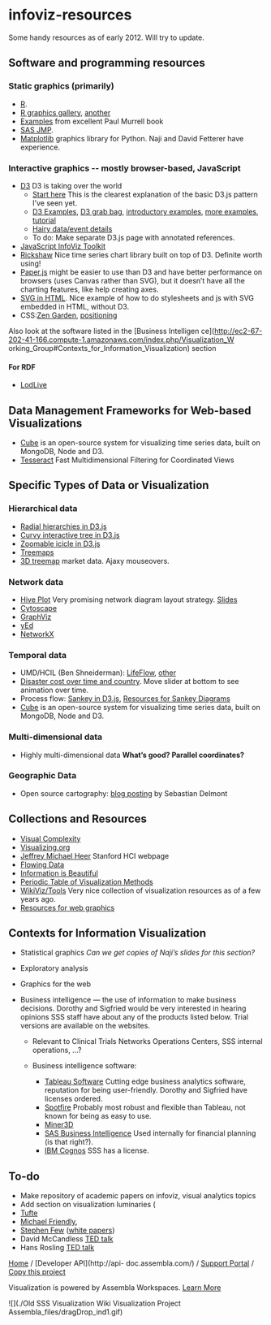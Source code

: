 infoviz-resources
=================

Some handy resources as of early 2012. Will try to update.


## Software and programming resources

### Static graphics (primarily)

  * [R](http://www.r-project.org/).
  * [R graphics gallery](http://addictedtor.free.fr/graphiques/), [another](http://www.sr.bham.ac.uk/~ajrs/R/r-gallery.html)
  * [Examples](http://www.stat.auckland.ac.nz/~paul/RGraphics/chapter1.html) from excellent Paul Murrell book
  * [SAS JMP](http://www.sr.bham.ac.uk/~ajrs/R/r-gallery.html).
  * [Matplotlib](http://matplotlib.sourceforge.net/gallery.html) graphics library for Python. Naji and David Fetterer have experience.

### Interactive graphics -- mostly browser-based, JavaScript
  * [D3](http://mbostock.github.com/d3) D3 is taking over the world
    * [Start here](http://alignedleft.com/tutorials/d3/binding-data/) This is the clearest explanation of the basic D3.js pattern I’ve seen yet.
    * [D3 Examples](http://mbostock.github.com/d3/ex), [D3 grab bag](http://blockses.appspot.com/mbostock), [introductory examples](http://www.verisi.com/resources/d3-tutorial-basic-charts.htm), [more examples](https://github.com/mbostock/d3/wiki), [tutorial](http://christopheviau.com/d3_tutorial)
    * [Hairy data/event details](http://groups.google.com/group/d3-js/browse_thread/thread/9697b3111f3d04e7)
    * To do: Make separate D3.js page with annotated references.
  * [JavaScript InfoViz Toolkit](http://philogb.github.io/jit/)
  * [Rickshaw](http://shutterstock.github.com/rickshaw) Nice time series chart library built on top of D3. Definite worth using!
  * [Paper.js](http://paperjs.org/) might be easier to use than D3 and have better performance on browsers (uses Canvas rather than SVG), but it doesn’t have all the charting features, like help creating axes.
  * [SVG in HTML](http://phrogz.net/svg/3-point-circle.xhtml). Nice example of how to do stylesheets and js with SVG embedded in HTML, without D3.
  * CSS:[Zen Garden](http://www.csszengarden.com/), [positioning](http://www.barelyfitz.com/screencast/html-training/css/positioning/)

Also look at the software listed in the [Business Intelligen
ce](http://ec2-67-202-41-166.compute-1.amazonaws.com/index.php/Visualization_W
orking_Group#Contexts_for_Information_Visualization) section

#### For RDF
  * [LodLive](http://en.lodlive.it/)
  
  
##  Data Management Frameworks for Web-based Visualizations

  * [Cube](http://square.github.com/cube/) is an open-source system for visualizing time series data, built on MongoDB, Node and D3.
  * [Tesseract](http://square.github.com/tesseract/) Fast Multidimensional Filtering for Coordinated Views

##  Specific Types of Data or Visualization

###  Hierarchical data

  * [Radial hierarchies in D3.js](http://blockses.appspot.com/1306365)
  * [Curvy interactive tree in D3.js](http://blockses.appspot.com/1061834)
  * [Zoomable icicle in D3.js](http://blockses.appspot.com/1005873)
  * [Treemaps](http://www.cs.umd.edu/hcil/treemap/)  
  * [3D treemap](http://finviz.com/map3d.ashx) market data. Ajaxy mouseovers.

###  Network data

  * [Hive Plot](http://www.hiveplot.com/) Very promising network diagram layout strategy. [Slides](http://www.hiveplot.com/talks/linnet-introduction.pdf)
  * [Cytoscape](http://www.cytoscape.org/)
  * [GraphViz](http://www.graphviz.org/)
  * [yEd](http://www.yworks.com/en/products_yed_gallery.html)
  * [NetworkX](http://networkx.lanl.gov/)

###  Temporal data

  * UMD/HCIL (Ben Shneiderman): [LifeFlow](http://www.cs.umd.edu/hcil/lifeflow/), [other](http://www.cs.umd.edu/hcil/temporalviz/)
  * [Disaster cost over time and country](http://disaster.mmx-dns.com/). Move slider at bottom to see animation over time.
  * Process flow: [Sankey in D3.js](http://nickrabinowitz.com/projects/d3/alluvial/alluvial-dynamic.html), [Resources for Sankey Diagrams](http://www.sankey-diagrams.com/sankey-diagram-software)
  * [Cube](http://square.github.com/cube/) is an open-source system for visualizing time series data, built on MongoDB, Node and D3.

###  Multi-dimensional data

  * Highly multi-dimensional data **What’s good? Parallel coordinates?**

###  Geographic Data

  * Open source cartography: [blog posting](https://plus.google.com/u/0/118383351194421484817/posts/foj5A1fURGt) by Sebastian Delmont

##  Collections and Resources

  * [Visual Complexity](http://www.visualcomplexity.com/vc/)
  * [Visualizing.org](http://www.visualizing.org/)
  * [Jeffrey Michael Heer](http://hci.stanford.edu/jheer/) Stanford HCI webpage
  * [Flowing Data](http://www.flowingdata.com/)
  * [Information is Beautiful](http://www.informationisbeautiful.net/)
  * [Periodic Table of Visualization Methods](http://www.visual-literacy.org/periodic_table/periodic_table.html)
  * [WikiViz/Tools](http://www.wikiviz.org/wiki/Tools) Very nice collection of visualization resources as of a few years ago.
  * [Resources for web graphics](http://coding.smashingmagazine.com/2011/04/07/useful-javascript-and-jquery-tools-libraries-plugins/)

##  Contexts for Information Visualization

  * Statistical graphics _Can we get copies of Naji’s slides for this section?_
  * Exploratory analysis
  * Graphics for the web
  * Business intelligence — the use of information to make business decisions. Dorothy and Sigfried would be very interested in hearing opinions SSS staff have about any of the products listed below. Trial versions are available on the websites.  
  

    * Relevant to Clinical Trials Networks Operations Centers, SSS internal operations, …?
    * Business intelligence software:  
  

      * [Tableau Software](http://www.tableausoftware.com/) Cutting edge business analytics software, reputation for being user-friendly. Dorothy and Sigfried have licenses ordered.
      * [Spotfire](http://spotfire.tibco.com/Tibco) Probably most robust and flexible than Tableau, not known for being as easy to use.
      * [Miner3D](http://www.miner3d.com/)
      * [SAS Business Intelligence](http://www.sas.com/technologies/bi) Used internally for financial planning (is that right?).
      * [IBM Cognos](http://www.ibm.com/software/analytics/cognos) SSS has a license.

##  To-do

  * Make repository of academic papers on infoviz, visual analytics topics
  * Add section on visualization luminaries (
  * [Tufte](http://www.linkedin.com/redirect?url=http%3A%2F%2Fwww%2Eedwardtufte%2Ecom%2Ftufte%2F&amp;urlhash=1HE2&amp;_t=tracking_disc)
  * [Michael Friendly](http://www.math.yorku.ca/SCS/StatResource.html#DataVis),
  * [Stephen Few](http://www.jmp.com/uk/about/events/explorers/speakers.shtml) ([white papers](http://www.jmp.com/uk/applications/bizviz/))
  * David McCandless [TED talk](http://www.ted.com/talks/david_mccandless_the_beauty_of_data_visualization.html)
  * Hans Rosling [TED talk](http://www.ted.com/talks/hans_rosling_shows_the_best_stats_you_ve_ever_seen.html)



[Home](https://www.assembla.com/) / [Developer API](http://api-
doc.assembla.com/) / [Support Portal](http://helpdesk.assembla.com/) / [Copy
this project](https://www.assembla.com/spaces/data_viz/prepare_copy)

Visualization is powered by Assembla Workspaces. [Learn
More](https://www.assembla.com/)

![](./Old SSS Visualization Wiki   Visualization Project
Assembla_files/dragDrop_ind1.gif)

[](javascript:;)[](javascript:;)

